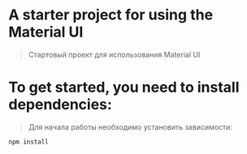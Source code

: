 # A starter project for using the Material UI
>Стартовый проект для использования Material UI

# To get started, you need to install dependencies:
> Для начала работы необходимо установить зависимости:
```
npm install
```
